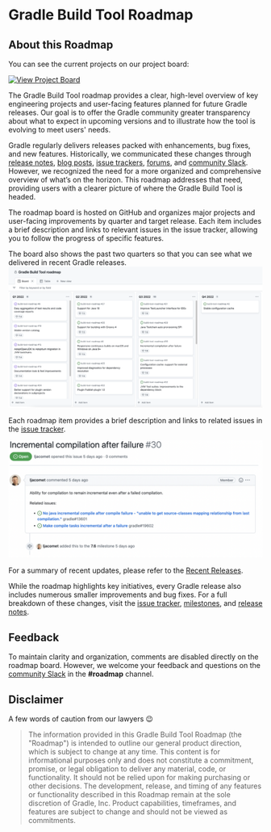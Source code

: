 # Gradle Build Tool Roadmap

## About this Roadmap

You can see the current projects on our project board:

[![View Project Board](https://img.shields.io/badge/View%20Project%20Board-008CBA?style=flat&logo=github&logoColor=white)](https://github.com/orgs/gradle/projects/31/views/1)

The Gradle Build Tool roadmap provides a clear, high-level overview of key engineering projects and user-facing features planned for future Gradle releases. Our goal is to offer the Gradle community greater transparency about what to expect in upcoming versions and to illustrate how the tool is evolving to meet users' needs.

Gradle regularly delivers releases packed with enhancements, bug fixes, and new features. Historically, we communicated these changes through [release notes](https://gradle.org/releases/), [blog posts](https://blog.gradle.org/), [issue trackers](https://github.com/gradle/gradle/issues), [forums](https://discuss.gradle.org/), and [community Slack](https://gradle-community.slack.com/). However, we recognized the need for a more organized and comprehensive overview of what’s on the horizon. This roadmap addresses that need, providing users with a clearer picture of where the Gradle Build Tool is headed.

The roadmap board is hosted on GitHub and organizes major projects and user-facing improvements by quarter and target release. Each item includes a brief description and links to relevant issues in the issue tracker, allowing you to follow the progress of specific features.

The board also shows the past two quarters so that you can see what we delivered in recent Gradle releases.
![Board image](image.png)

Each roadmap item provides a brief description and links to related issues in the [issue tracker](https://github.com/gradle/gradle/issues).

![alt text](issue-image.png)

For a summary of recent updates, please refer to the [Recent Releases](https://github.com/orgs/gradle/projects/31/views/8).

While the roadmap highlights key initiatives, every Gradle release also includes numerous smaller improvements and bug fixes. For a full breakdown of these changes, visit the [issue tracker](https://github.com/gradle/gradle/issues), [milestones](https://github.com/gradle/gradle/milestones), and [release notes](https://gradle.org/releases/).


## Feedback
To maintain clarity and organization, comments are disabled directly on the roadmap board. However, we welcome your feedback and questions on the [community Slack](https://gradle-community.slack.com) in the **#roadmap** channel.

## Disclaimer

A few words of caution from our lawyers :wink:

> The information provided in this Gradle Build Tool Roadmap (the "Roadmap") is intended to outline our general product direction, which is subject to change at any time. This content is for informational purposes only and does not constitute a commitment, promise, or legal obligation to deliver any material, code, or functionality. It should not be relied upon for making purchasing or other decisions. The development, release, and timing of any features or functionality described in this Roadmap remain at the sole discretion of Gradle, Inc. Product capabilities, timeframes, and features are subject to change and should not be viewed as commitments.
